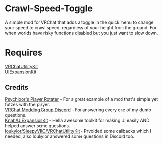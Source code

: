 # Crawl-Speed-Toggle
A simple mod for VRChat that adds a toggle in the quick menu to change your speed to crawl speed, regardless of your height from the ground. For when worlds have risky functions disabled but you just want to slow down.

# Requires
[VRChatUtilityKit](https://github.com/loukylor/VRC-Mods/tree/main/VRChatUtilityKit)  
[UIExpansionKit](https://github.com/knah/VRCMods/tree/master/UIExpansionKit)

## Credits
[Psychloor's Player Rotater](https://github.com/Psychloor/PlayerRotater) - For a great example of a mod that's simple yet futzes with the player.  
[VRChat Modding Group Discord](https://discord.com/invite/vrcmg) - For answering every one of my dumb questions.  
[Knah/UIExpansionKit](https://github.com/knah/VRCMods/tree/master/UIExpansionKit) - Hella awesome toolkit for making UI easily AND helped answer some questions.  
[loukylor/SleepyVRC/VRChatUtilityKit](https://github.com/loukylor/VRC-Mods/tree/main/VRChatUtilityKit) - Prvoided some callbacks which I needed, also loukylor answered some questions in Discord too.
